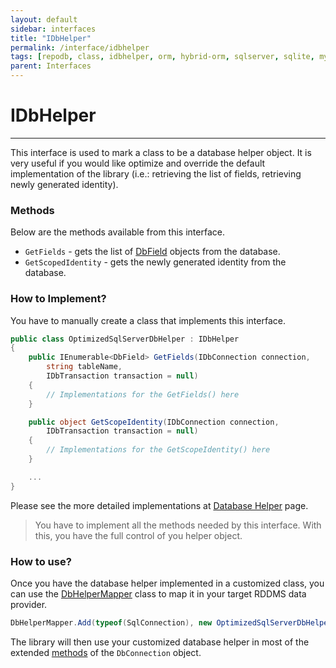 ```yaml
---
layout: default
sidebar: interfaces
title: "IDbHelper"
permalink: /interface/idbhelper
tags: [repodb, class, idbhelper, orm, hybrid-orm, sqlserver, sqlite, mysql, postgresql]
parent: Interfaces
---
```


# IDbHelper

---

This interface is used to mark a class to be a database helper object. It is very useful if you would like optimize and override the default implementation of the library (i.e.: retrieving the list of fields, retrieving newly generated identity).

### Methods

Below are the methods available from this interface.

- `GetFields` - gets the list of [DbField](/class/dbfield) objects from the database.
- `GetScopedIdentity` - gets the newly generated identity from the database.

### How to Implement?

You have to manually create a class that implements this interface.

```csharp
public class OptimizedSqlServerDbHelper : IDbHelper
{
    public IEnumerable<DbField> GetFields(IDbConnection connection,
        string tableName,
        IDbTransaction transaction = null)
    {
        // Implementations for the GetFields() here
    }

    public object GetScopeIdentity(IDbConnection connection,
        IDbTransaction transaction = null)
    {
        // Implementations for the GetScopeIdentity() here
    }

    ...
}
```

Please see the more detailed implementations at [Database Helper](/extensibility/databasehelper) page.

> You have to implement all the methods needed by this interface. With this, you have the full control of you helper object.

### How to use?

Once you have the database helper implemented in a customized class, you can use the [DbHelperMapper](/mapper/dbhelpermapper) class to map it in your target RDDMS data provider.

```csharp
DbHelperMapper.Add(typeof(SqlConnection), new OptimizedSqlServerDbHelper(), true);
```

The library will then use your customized database helper in most of the extended [methods](/docs#methods) of the `DbConnection` object.